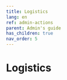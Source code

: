 ```yaml
---
title: Logistics
lang: en
ref: admin-actions
parent: Admin's guide
has_children: true
nav_order: 5
---
```


# Logistics
